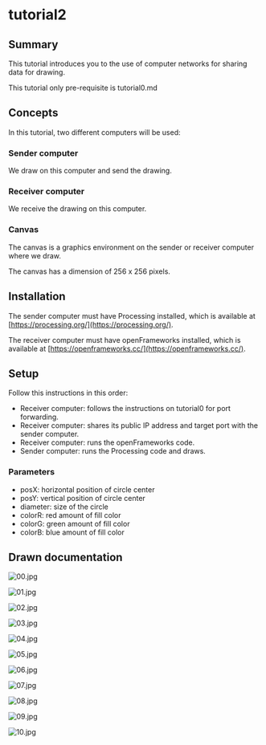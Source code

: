 # tutorial2

## Summary

This tutorial introduces you to the use of computer networks for sharing data for drawing.

This tutorial only pre-requisite is tutorial0.md

## Concepts

In this tutorial, two different computers will be used:

### Sender computer

We draw on this computer and send the drawing.

### Receiver computer

We receive the drawing on this computer.

### Canvas

The canvas is a graphics environment on the sender or receiver computer where we draw.

The canvas has a dimension of 256 x 256 pixels.

## Installation

The sender computer must have Processing installed, which is available at [https://processing.org/](https://processing.org/).

The receiver computer must have openFrameworks installed, which is available at [https://openframeworks.cc/](https://openframeworks.cc/).

## Setup

Follow this instructions in this order:

* Receiver computer: follows the instructions on tutorial0 for port forwarding.
* Receiver computer: shares its public IP address and target port with the sender computer.
* Receiver computer: runs the openFrameworks code.
* Sender computer: runs the Processing code and draws.




### Parameters


* posX: horizontal position of circle center
* posY: vertical position of circle center
* diameter: size of the circle
* colorR: red amount of fill color
* colorG: green amount of fill color
* colorB: blue amount of fill color

## Drawn documentation

![00.jpg](https://github.com/montoyamoraga/localhost-for-arts/raw/master/docs/00.jpg "00.jpg") 

![01.jpg](https://github.com/montoyamoraga/localhost-for-arts/raw/master/docs/01.jpg "01.jpg") 

![02.jpg](https://github.com/montoyamoraga/localhost-for-arts/raw/master/docs/02.jpg "02.jpg") 

![03.jpg](https://github.com/montoyamoraga/localhost-for-arts/raw/master/docs/03.jpg "03.jpg") 

![04.jpg](https://github.com/montoyamoraga/localhost-for-arts/raw/master/docs/04.jpg "04.jpg") 

![05.jpg](https://github.com/montoyamoraga/localhost-for-arts/raw/master/docs/05.jpg "05.jpg") 

![06.jpg](https://github.com/montoyamoraga/localhost-for-arts/raw/master/docs/06.jpg "06.jpg") 

![07.jpg](https://github.com/montoyamoraga/localhost-for-arts/raw/master/docs/07.jpg "07.jpg") 

![08.jpg](https://github.com/montoyamoraga/localhost-for-arts/raw/master/docs/08.jpg "08.jpg") 

![09.jpg](https://github.com/montoyamoraga/localhost-for-arts/raw/master/docs/09.jpg "09.jpg") 

![10.jpg](https://github.com/montoyamoraga/localhost-for-arts/raw/master/docs/10.jpg "10.jpg")
